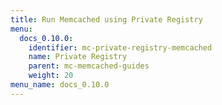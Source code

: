 ```yaml
---
title: Run Memcached using Private Registry
menu:
  docs_0.10.0:
    identifier: mc-private-registry-memcached
    name: Private Registry
    parent: mc-memcached-guides
    weight: 20
menu_name: docs_0.10.0
---
```


